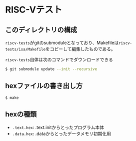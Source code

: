 # RISC-Vテスト

## このディレクトリの構成
`riscv-tests`がgitのsubmoduleとなっており、Makefileは`riscv-tests/isa/Makefile`をコピーして編集したものである。

`riscv-tests`自体は次のコマンドでダウンロードできる

```sh
$ git submodule update --init --recursive
```

## hexファイルの書き出し方

```shell
$ make
```

## hexの種類
* `.text.hex`: .text.initからとったプログラム本体
* `.data.hex`: .dataからとったデータメモリ初期化用